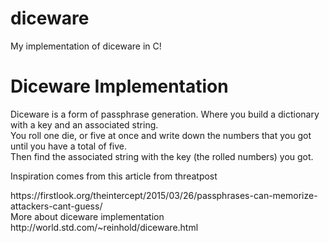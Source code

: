 # diceware
My implementation of diceware in C!

<h1>Diceware Implementation</h2>
<p>Diceware is a form of passphrase generation. Where you build a dictionary with a key and an associated string.</br>You roll one die, or five at once and write down the numbers that you got until you have a total of five.</br> Then find the associated string with the key (the rolled numbers) you got.</p>

<p>Inspiration comes from this article from threatpost</p>
<url> https://firstlook.org/theintercept/2015/03/26/passphrases-can-memorize-attackers-cant-guess/ </url> </br>
More about diceware implementation </br>
<url>http://world.std.com/~reinhold/diceware.html</url>
